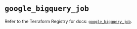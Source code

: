 # `google_bigquery_job`

Refer to the Terraform Registry for docs: [`google_bigquery_job`](https://registry.terraform.io/providers/hashicorp/google-beta/6.23.0/docs/resources/google_bigquery_job).
